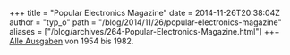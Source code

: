 +++
title = "Popular Electronics Magazine"
date = 2014-11-26T20:38:04Z
author = "typ_o"
path = "/blog/2014/11/26/popular-electronics-magazine"
aliases = ["/blog/archives/264-Popular-Electronics-Magazine.html"]
+++
[Alle
Ausgaben](https://www.americanradiohistory.com/Popular-Electronics-Guide.htm)
von 1954 bis 1982.

